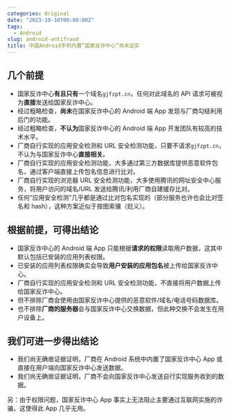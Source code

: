 ```yaml
---
categories: Original
date: "2023-10-10T00:00:00Z"
tags:
  - Android
slug: android-antifraud
title: 中国Android手机内置“国家反诈中心”尚未证实
---
```


## 几个前提

- 国家反诈中心**有且只有**一个域名`gjfzpt.cn`，任何对此域名的 API 请求可被视为**直接**发送给国家反诈中心。
- 经过粗略检查，**尚未**在国家反诈中心的 Android 端 App 发现与厂商勾结利用后门的功能。
- 经过粗略检查，**不认为**国家反诈中心的 Android 端 App 开发团队有较高的技术水平。
- 厂商自行实现的应用安全检测和 URL 安全检测功能，只要不请求`gjfzpt.cn`，不认为与国家反诈中心**直接相关**。
- 厂商自行实现的应用安全检测功能，大多通过第三方数据库提供恶意软件包名，通过客户端直接上传包名信息进行比对。
- 厂商自行实现的浏览器 URL 安全检测功能，大多使用腾讯的网址安全中心服务，将用户访问的域名/URL 发送给腾讯/利用厂商自建缓存比对。
- 任何“应用安全检测”几乎都是通过比对包名实现的（部分服务也许也会比对签名和 hash），这种方案近似于按图索骥（贬义）。

## 根据前提，可得出结论

- 国家反诈中心的 Android 端 App 只能根据**请求的权限**读取用户数据，这其中默认包括已安装的应用列表权限。
- 已安装的应用列表权限确实会导致**用户安装的应用包名**被上传给国家反诈中心。
- 厂商自行实现的应用安全检测和 URL 安全检测功能，不直接将用户数据上传给国家反诈中心。
- 但不排除厂商会使用由国家反诈中心提供的恶意软件/域名/电话号码数据库。
- 也不排除**厂商的服务器**会与国家反诈中心交换数据，但此种交换不会发生在用户设备上。

## 我们可进一步得出结论

- 我们尚无确凿证据证明，厂商在 Android 系统中内置了国家反诈中心 App 或直接在用户端向国家反诈中心发送数据。
- 我们尚无确凿证据证明，厂商不会向国家反诈中心发送自行实现服务收到的数据。

另：由于权限问题，国家反诈中心 App 事实上无法阻止主要通过互联网实施的诈骗，这使得此 App 几乎无用。
